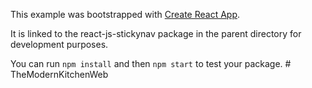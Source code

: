 This example was bootstrapped with [Create React App](https://github.com/facebook/create-react-app).

It is linked to the react-js-stickynav package in the parent directory for development purposes.

You can run `npm install` and then `npm start` to test your package.
#   T h e M o d e r n K i t c h e n W e b  
 